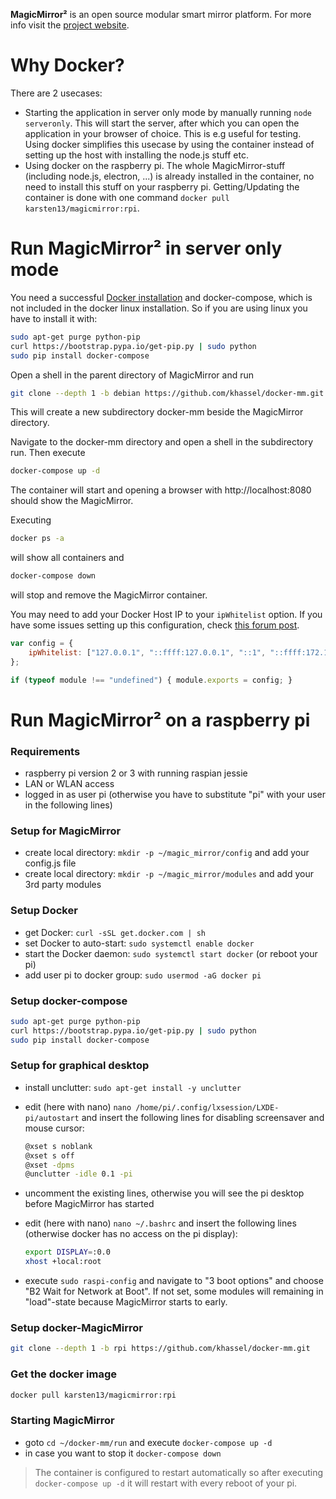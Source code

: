 **MagicMirror²** is an open source modular smart mirror platform. For more info visit the [project website](https://github.com/MichMich/MagicMirror).

# Why Docker?
There are 2 usecases:
- Starting the application in server only mode by manually running `node serveronly`. This will start the server, after which you can open the application in your browser of choice. This is e.g useful for testing. Using docker simplifies this usecase by using the container instead of setting up the host with installing the node.js stuff etc.
- Using docker on the raspberry pi. The whole MagicMirror-stuff (including node.js, electron, ...) is already installed in the container, no need to install this stuff on your raspberry pi. Getting/Updating the container is done with one command ```docker pull karsten13/magicmirror:rpi```.

# Run MagicMirror² in server only mode
You need a successful [Docker installation](https://docs.docker.com/engine/installation/) and docker-compose, which is not included in the docker linux installation. So if you are using linux you have to install it with:
```bash
sudo apt-get purge python-pip
curl https://bootstrap.pypa.io/get-pip.py | sudo python
sudo pip install docker-compose
```

Open a shell in the parent directory of MagicMirror and run 
```bash
git clone --depth 1 -b debian https://github.com/khassel/docker-mm.git
```
This will create a new subdirectory docker-mm beside the MagicMirror directory.

Navigate to the docker-mm directory and open a shell in the subdirectory run. Then execute

```bash
docker-compose up -d
```

The container will start and opening a browser with http://localhost:8080 should show the MagicMirror.

Executing
```bash
docker ps -a
```
will show all containers and 

```bash
docker-compose down
```

will stop and remove the MagicMirror container.

You may need to add your Docker Host IP to your `ipWhitelist` option. If you have some issues setting up this configuration, check [this forum post](https://forum.magicmirror.builders/topic/1326/ipwhitelist-howto).

```javascript
var config = {
	ipWhitelist: ["127.0.0.1", "::ffff:127.0.0.1", "::1", "::ffff:172.17.0.1"]
};

if (typeof module !== "undefined") { module.exports = config; }
```

# Run MagicMirror² on a raspberry pi

### Requirements
- raspberry pi version 2 or 3 with running raspian jessie
- LAN or WLAN access
- logged in as user pi (otherwise you have to substitute "pi" with your user in the following lines)

### Setup for MagicMirror
- create local directory: ```mkdir -p ~/magic_mirror/config``` and add your config.js file
- create local directory: ```mkdir -p ~/magic_mirror/modules``` and add your 3rd party modules

### Setup Docker
- get Docker: ```curl -sSL get.docker.com | sh```
- set Docker to auto-start: ```sudo systemctl enable docker```
- start the Docker daemon: ```sudo systemctl start docker``` (or reboot your pi)
- add user pi to docker group: ```sudo usermod -aG docker pi```

### Setup docker-compose
```bash
sudo apt-get purge python-pip
curl https://bootstrap.pypa.io/get-pip.py | sudo python
sudo pip install docker-compose
```

### Setup for graphical desktop
- install unclutter: ```sudo apt-get install -y unclutter```
- edit (here with nano) ```nano /home/pi/.config/lxsession/LXDE-pi/autostart``` and insert the following lines for disabling screensaver and mouse cursor:

    ```bash
    @xset s noblank
    @xset s off
    @xset -dpms
    @unclutter -idle 0.1 -pi
    ```
	
- uncomment the existing lines, otherwise you will see the pi desktop before MagicMirror has started
- edit (here with nano) ```nano ~/.bashrc``` and insert the following lines (otherwise docker has no access on the pi display):
    ```bash
    export DISPLAY=:0.0
    xhost +local:root
    ```
- execute ```sudo raspi-config``` and navigate to "3 boot options" and choose "B2 Wait for Network at Boot". If not set, some modules will remaining in "load"-state because MagicMirror starts to early.

### Setup docker-MagicMirror
```bash
git clone --depth 1 -b rpi https://github.com/khassel/docker-mm.git
```

### Get the docker image
```bash
docker pull karsten13/magicmirror:rpi
```

### Starting MagicMirror
- goto ```cd ~/docker-mm/run``` and execute ```docker-compose up -d```
- in case you want to stop it ```docker-compose down```

> The container is configured to restart automatically so after executing ```docker-compose up -d``` it will restart with every reboot of your pi.
